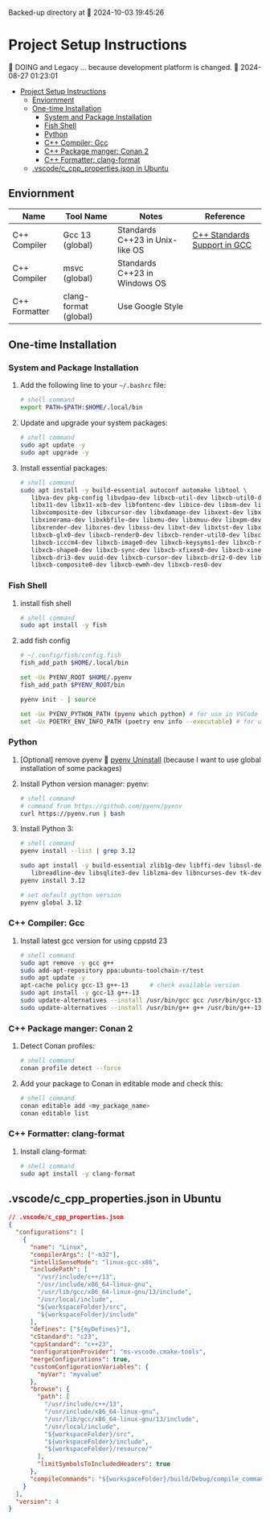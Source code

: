 Backed-up directory at 📅 2024-10-03 19:45:26

# Project Setup Instructions
📰 DOING and Legacy ... because development platform is changed. 📅 2024-08-27 01:23:01

- [Project Setup Instructions](#project-setup-instructions)
  - [Enviornment](#enviornment)
  - [One-time Installation](#one-time-installation)
    - [System and Package Installation](#system-and-package-installation)
    - [Fish Shell](#fish-shell)
    - [Python](#python)
    - [C++ Compiler: Gcc](#c-compiler-gcc)
    - [C++ Package manger: Conan 2](#c-package-manger-conan-2)
    - [C++ Formatter: clang-format](#c-formatter-clang-format)
  - [.vscode/c\_cpp\_properties.json in Ubuntu](#vscodec_cpp_propertiesjson-in-ubuntu)

## Enviornment

| Name          | Tool Name             | Notes                           | Reference                                                                    |
| ------------- | --------------------- | ------------------------------- | ---------------------------------------------------------------------------- |
| C++ Compiler  | Gcc 13 (global)       | Standards C++23 in Unix-like OS | [C++ Standards Support in GCC](https://gcc.gnu.org/projects/cxx-status.html) |
| C++ Compiler  | msvc (global)         | Standards C++23 in Windows OS   |                                                                              |
| C++ Formatter | clang-format (global) | Use Google Style                |                                                                              |

## One-time Installation

### System and Package Installation

1. Add the following line to your `~/.bashrc` file:

   ```bash
   # shell command
   export PATH=$PATH:$HOME/.local/bin
   ```

2. Update and upgrade your system packages:

   ```bash
   # shell command
   sudo apt update -y
   sudo apt upgrade -y
   ```

3. Install essential packages:

   ```bash
   # shell command
   sudo apt install -y build-essential autoconf automake libtool \
      libva-dev pkg-config libvdpau-dev libxcb-util-dev libxcb-util0-dev \
      libx11-dev libx11-xcb-dev libfontenc-dev libice-dev libsm-dev libxau-dev libxaw7-dev \
      libxcomposite-dev libxcursor-dev libxdamage-dev libxext-dev libxfixes-dev libxi-dev \
      libxinerama-dev libxkbfile-dev libxmu-dev libxmuu-dev libxpm-dev libxrandr-dev \
      libxrender-dev libxres-dev libxss-dev libxt-dev libxtst-dev libxv-dev libxxf86vm-dev \
      libxcb-glx0-dev libxcb-render0-dev libxcb-render-util0-dev libxcb-xkb-dev \
      libxcb-icccm4-dev libxcb-image0-dev libxcb-keysyms1-dev libxcb-randr0-dev \
      libxcb-shape0-dev libxcb-sync-dev libxcb-xfixes0-dev libxcb-xinerama0-dev \
      libxcb-dri3-dev uuid-dev libxcb-cursor-dev libxcb-dri2-0-dev libxcb-present-dev \
      libxcb-composite0-dev libxcb-ewmh-dev libxcb-res0-dev
   ```

### Fish Shell
1. install fish shell
   ```bash
   # shell command
   sudo apt install -y fish
   ```
2. add fish config
   ```bash
   # ~/.config/fish/config.fish
   fish_add_path $HOME/.local/bin

   set -Ux PYENV_ROOT $HOME/.pyenv
   fish_add_path $PYENV_ROOT/bin

   pyenv init - | source

   set -Ux PYENV_PYTHON_PATH (pyenv which python) # for use in VSCode
   set -Ux POETRY_ENV_INFO_PATH (poetry env info --executable) # for use in VSCode
   ```

### Python

1. \[Optional\] remove pyenv 🔗 [pyenv Uninstall](https://github.com/pyenv/pyenv-installer?tab=readme-ov-file#uninstall) (because I want to use global installation of some packages)

2. Install Python version manager: pyenv:

   ```bash
   # shell command
   # command from https://github.com/pyenv/pyenv
   curl https://pyenv.run | bash
   ```

2. Install Python 3:

   ```bash
   # shell command
   pyenv install --list | grep 3.12
   
   sudo apt install -y build-essential zlib1g-dev libffi-dev libssl-dev libbz2-dev \
      libreadline-dev libsqlite3-dev liblzma-dev libncurses-dev tk-dev
   pyenv install 3.12
   
   # set default python version
   pyenv global 3.12
   ```


### C++ Compiler: Gcc

1. Install latest gcc version for using cppstd 23
   ```bash
   # shell command
   sudo apt remove -y gcc g++
   sudo add-apt-repository ppa:ubuntu-toolchain-r/test
   sudo apt update -y
   apt-cache policy gcc-13 g++-13      # check available version
   sudo apt install -y gcc-13 g++-13
   sudo update-alternatives --install /usr/bin/gcc gcc /usr/bin/gcc-13 60
   sudo update-alternatives --install /usr/bin/g++ g++ /usr/bin/g++-13 60
   ```

### C++ Package manger: Conan 2

1. Detect Conan profiles:

   ```bash
   # shell command
   conan profile detect --force
   ```

2. Add your package to Conan in editable mode and check this:
   ```bash
   # shell command
   conan editable add <my_package_name>
   conan editable list
   ```

### C++ Formatter: clang-format

1. Install clang-format:

   ```bash
   # shell command
   sudo apt install -y clang-format
   ```



## .vscode/c_cpp_properties.json in Ubuntu
```json
// .vscode/c_cpp_properties.json
{
  "configurations": [
    {
      "name": "Linux",
      "compilerArgs": ["-m32"],
      "intelliSenseMode": "linux-gcc-x86",
      "includePath": [
        "/usr/include/c++/13",
        "/usr/include/x86_64-linux-gnu",
        "/usr/lib/gcc/x86_64-linux-gnu/13/include",
        "/usr/local/include",
        "${workspaceFolder}/src",
        "${workspaceFolder}/include"
      ],
      "defines": ["${myDefines}"],
      "cStandard": "c23",
      "cppStandard": "c++23",
      "configurationProvider": "ms-vscode.cmake-tools",
      "mergeConfigurations": true,
      "customConfigurationVariables": {
        "myVar": "myvalue"
      },
      "browse": {
        "path": [
          "/usr/include/c++/13",
          "/usr/include/x86_64-linux-gnu",
          "/usr/lib/gcc/x86_64-linux-gnu/13/include",
          "/usr/local/include",
          "${workspaceFolder}/src",
          "${workspaceFolder}/include",
          "${workspaceFolder}/resource/"
        ],
        "limitSymbolsToIncludedHeaders": true
      },
      "compileCommands": "${workspaceFolder}/build/Debug/compile_commands.json"
    }
  ],
  "version": 4
}
```